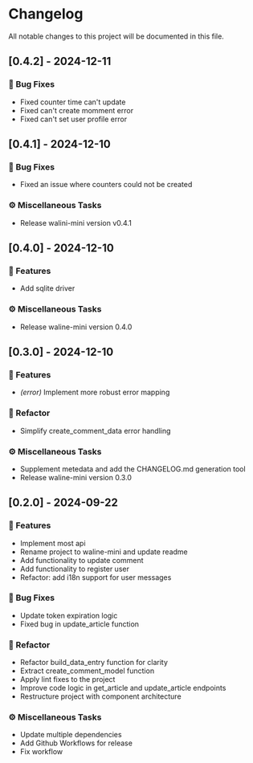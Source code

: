 # Changelog

All notable changes to this project will be documented in this file.

## [0.4.2] - 2024-12-11

### 🐛 Bug Fixes

- Fixed counter time can't update
- Fixed can't create momment error
- Fixed can't set user profile error

## [0.4.1] - 2024-12-10

### 🐛 Bug Fixes

- Fixed an issue where counters could not be created

### ⚙️ Miscellaneous Tasks

- Release walini-mini version v0.4.1

## [0.4.0] - 2024-12-10

### 🚀 Features

- Add sqlite driver

### ⚙️ Miscellaneous Tasks

- Release waline-mini version 0.4.0

## [0.3.0] - 2024-12-10

### 🚀 Features

- *(error)* Implement more robust error mapping

### 🚜 Refactor

- Simplify create_comment_data error handling

### ⚙️ Miscellaneous Tasks

- Supplement metedata and add the CHANGELOG.md generation tool
- Release waline-mini version 0.3.0

## [0.2.0] - 2024-09-22

### 🚀 Features

- Implement most api
- Rename project to waline-mini and update readme
- Add functionality to update comment
- Add functionality to register user
- Refactor: add i18n support for user messages

### 🐛 Bug Fixes

- Update token expiration logic
- Fixed bug in update_article function

### 🚜 Refactor

- Refactor build_data_entry function for clarity
- Extract create_comment_model function
- Apply lint fixes to the project
- Improve code logic in get_article and update_article endpoints
- Restructure project with component architecture

### ⚙️ Miscellaneous Tasks

- Update multiple dependencies
- Add Github Workflows for release
- Fix workflow

<!-- generated by git-cliff -->
